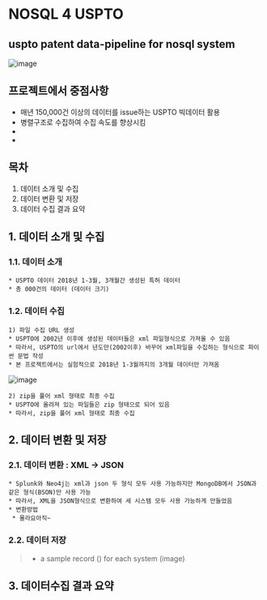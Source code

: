 # NOSQL 4 USPTO
uspto patent data-pipeline for nosql system
--------------------------------------------
>
>
![image](https://www.commerce.gov/sites/commerce.gov/files/styles/scale_700w/public/media/images/branding/uspto_seal_full_color.jpg?itok=0CpME9vD)
>
>
## 프로젝트에서 중점사항
>
* 매년 150,000건 이상의 데이터를 issue하는 USPTO 빅데이터 활용
* 병렬구조로 수집하여 수집 속도를 향상시킴
* 
*
>
>
## 목차
>
1. 데이터 소개 및 수집 
2. 데이터 변환 및 저장 
3. 데이터 수집 결과 요약
>
>
## 1. 데이터 소개 및 수집
>
### 1.1. 데이터 소개
>
```
* USPTO 데이터 2018년 1-3월, 3개월간 생성된 특허 데이터
* 총 000건의 데이터 (데이터 크기)
```
>
>
### 1.2. 데이터 수집
>
```
1) 파일 수집 URL 생성
* USPTO에 2002년 이후에 생성된 데이터들은 xml 파일형식으로 가져올 수 있음
* 따라서, USPTO의 url에서 년도만(2002이후) 바꾸어 xml파일을 수집하는 형식으로 파이썬 문법 작성
* 본 프로젝트에서는 실험적으로 2018년 1-3월까지의 3개월 데이터만 가져옴
```
>
![image](https://user-images.githubusercontent.com/37169177/41616343-bcfe824e-7438-11e8-9a6a-ae6b8a9d5655.png)
>
```
2) zip을 풀어 xml 형태로 최종 수집
* USPTO에 올려져 있는 파일들은 zip 형태으로 되어 있음
* 따라서, zip을 풀어 xml 형태로 최종 수집
```
>
>
## 2. 데이터 변환 및 저장
>
### 2.1. 데이터 변환 : XML -> JSON
>
```
* Splunk와 Neo4j는 xml과 json 두 형식 모두 사용 가능하지만 MongoDB에서 JSON과 같은 형식(BSON)만 사용 가능
* 따라서, XML을 JSON형식으로 변환하여 세 시스템 모두 사용 가능하게 만들었음
* 변환방법
 * 몰라요아직~
```
>
>
### 2.2. 데이터 저장 
>
> * a sample record () for each system (image)
>
## 3. 데이터수집 결과 요약
>
> 

